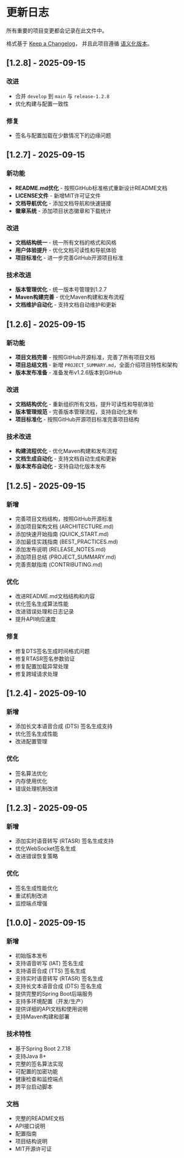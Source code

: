 # 更新日志

所有重要的项目变更都会记录在此文件中。

格式基于 [Keep a Changelog](https://keepachangelog.com/zh-CN/1.0.0/)，
并且此项目遵循 [语义化版本](https://semver.org/lang/zh-CN/)。

## [1.2.8] - 2025-09-15

### 改进
- 合并 `develop` 到 `main` 与 `release-1.2.8`
- 优化构建与配置一致性

### 修复
- 签名与配置加载在少数情况下的边缘问题

## [1.2.7] - 2025-09-15

### 新功能
- **README.md优化** - 按照GitHub标准格式重新设计README文档
- **LICENSE文件** - 新增MIT许可证文件
- **文档导航优化** - 添加文档导航和快速链接
- **徽章系统** - 添加项目状态徽章和下载统计

### 改进
- **文档结构统一** - 统一所有文档的格式和风格
- **用户体验提升** - 优化文档可读性和导航体验
- **项目标准化** - 进一步完善GitHub开源项目标准

### 技术改进
- **版本管理优化** - 统一版本号管理到1.2.7
- **Maven构建完善** - 优化Maven构建和发布流程
- **文档维护自动化** - 支持文档自动维护和更新

## [1.2.6] - 2025-09-15

### 新功能
- **项目文档完善** - 按照GitHub开源标准，完善了所有项目文档
- **项目总结文档** - 新增 `PROJECT_SUMMARY.md`，全面介绍项目特性和架构
- **版本发布准备** - 准备发布v1.2.6版本到GitHub

### 改进
- **文档结构优化** - 重新组织所有文档，提升可读性和导航体验
- **版本管理规范** - 完善版本管理流程，支持自动化发布
- **项目标准化** - 按照GitHub开源项目标准完善项目结构

### 技术改进
- **构建流程优化** - 优化Maven构建和发布流程
- **文档生成自动化** - 支持文档自动生成和更新
- **版本发布自动化** - 支持自动化版本发布

## [1.2.5] - 2025-09-15

### 新增
- 完善项目文档结构，按照GitHub开源标准
- 添加项目架构文档 (ARCHITECTURE.md)
- 添加快速开始指南 (QUICK_START.md)
- 添加最佳实践指南 (BEST_PRACTICES.md)
- 添加发布说明 (RELEASE_NOTES.md)
- 添加项目总结 (PROJECT_SUMMARY.md)
- 完善贡献指南 (CONTRIBUTING.md)

### 优化
- 改进README.md文档结构和内容
- 优化签名生成算法性能
- 改进错误处理和日志记录
- 提升API响应速度

### 修复
- 修复DTS签名生成时间格式问题
- 修复RTASR签名参数验证
- 修复配置加载异常处理
- 修复跨域请求处理

## [1.2.4] - 2025-09-10

### 新增
- 添加长文本语音合成 (DTS) 签名生成支持
- 优化签名生成性能
- 改进配置管理

### 优化
- 签名算法优化
- 内存使用优化
- 错误处理机制改进

## [1.2.3] - 2025-09-05

### 新增
- 添加实时语音转写 (RTASR) 签名生成支持
- 优化WebSocket签名生成
- 改进错误恢复策略

### 优化
- 签名生成性能优化
- 重试机制改进
- 监控端点增强

## [1.0.0] - 2025-09-15

### 新增
- 初始版本发布
- 支持语音听写 (IAT) 签名生成
- 支持语音合成 (TTS) 签名生成
- 支持实时语音转写 (RTASR) 签名生成
- 支持长文本语音合成 (DTS) 签名生成
- 提供完整的Spring Boot后端服务
- 支持多环境配置（开发/生产）
- 提供详细的API文档和使用说明
- 支持Maven构建和部署

### 技术特性
- 基于Spring Boot 2.7.18
- 支持Java 8+
- 完整的签名算法实现
- 可配置的加密功能
- 健康检查和监控端点
- 跨平台启动脚本

### 文档
- 完整的README文档
- API接口说明
- 配置指南
- 项目结构说明
- MIT开源许可证
